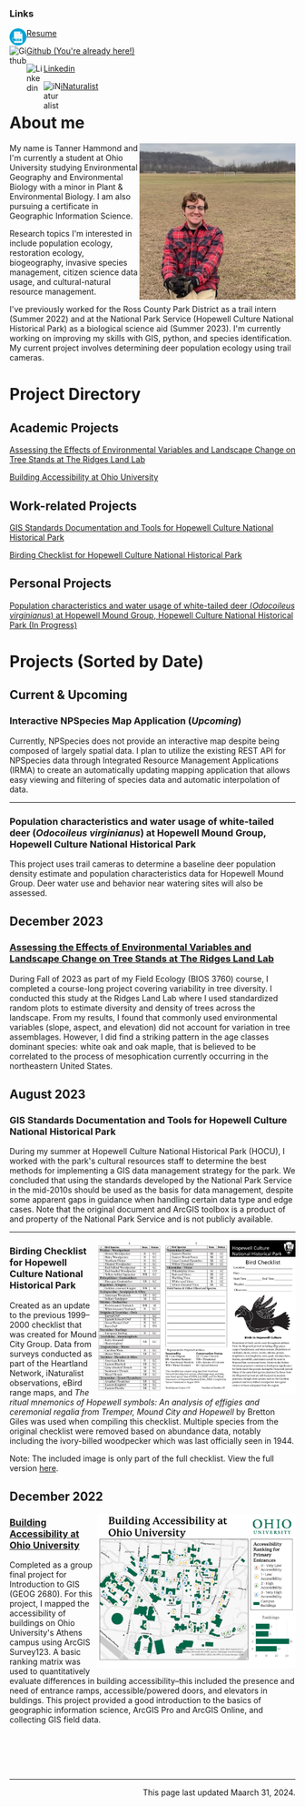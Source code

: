 ### Links
<img align="left" src="https://github.com/oxyppgyn/Portfolio/blob/main/Images/Resume.png" width="30"/> [Resume](https://github.com/oxyppgyn/Portfolio/blob/main/Resume%20-%20Hammond%2C%20Tanner.pdf)

<img align="left" src="https://upload.wikimedia.org/wikipedia/commons/thumb/a/ae/Github-desktop-logo-symbol.svg/1200px-Github-desktop-logo-symbol.svg.png" alt="Github" width="30"/> [Github (You're already here!)](https://github.com/oxyppgyn/Portfolio/edit/main/README.md)

<img align="left" src="https://upload.wikimedia.org/wikipedia/commons/thumb/c/ca/LinkedIn_logo_initials.png/800px-LinkedIn_logo_initials.png" alt="Linkedin" width="30"/> [Linkedin](https://www.linkedin.com/in/tannerkhfyg/)  

<img align="left" src="https://upload.wikimedia.org/wikipedia/en/7/76/INaturalist_logo.png" alt="iNaturalist" width="30"/> [iNaturalist](https://www.inaturalist.org/people/5752149)

# About me
<img align="right" src="https://github.com/oxyppgyn/Portfolio/blob/main/Images/Self.png" alt="Me :)" width="275"/>
<p>My name is Tanner Hammond and I'm currently a student at Ohio University studying Environmental Geography and Environmental Biology with a minor in Plant & Environmental Biology. I am also pursuing a certificate in Geographic Information Science.</p>
<p>Research topics I'm interested in include population ecology, restoration ecology, biogeography, invasive species management, citizen science data usage, and cultural-natural resource management.</p>
<p>I've previously worked for the Ross County Park District as a trail intern (Summer 2022) and at the National Park Service (Hopewell Culture National Historical Park) as a biological science aid (Summer 2023). I'm currently working on improving my skills with GIS, python, and species identification. My current project involves determining deer population ecology using trail cameras.<p/>

# Project Directory
## Academic Projects

[Assessing the Effects of Environmental Variables and Landscape Change on Tree Stands at The Ridges Land Lab](https://github.com/oxyppgyn/Portfolio#assessing-the-effects-of-environmental-variables-and-landscape-change-on-tree-stands-at-the-ridges-land-lab)

[Building Accessibility at Ohio University](https://github.com/oxyppgyn/Portfolio#building-accessibility-at-ohio-university)

## Work-related Projects
[GIS Standards Documentation and Tools for Hopewell Culture National Historical Park](https://github.com/oxyppgyn/Portfolio#gis-standards-documentation-and-tools-for-hopewell-culture-national-historical-park)

[Birding Checklist for Hopewell Culture National Historical Park](https://github.com/oxyppgyn/Portfolio#birding-checklist-for-hopewell-culture-national-historical-park)

## Personal Projects
[Population characteristics and water usage of white-tailed deer (_Odocoileus virginianus_) at Hopewell Mound Group, Hopewell Culture National Historical Park (In Progress)](https://github.com/oxyppgyn/Portfolio/blob/main/README.md#population-characteristics-and-water-usage-of-white-tailed-deer-odocoileus-virginianus-at-hopewell-mound-group-hopewell-culture-national-historical-park)

# Projects (Sorted by Date)
## Current & Upcoming
### Interactive NPSpecies Map Application (_Upcoming_)
Currently, NPSpecies does not provide an interactive map despite being composed of largely spatial data. I plan to utilize the existing REST API for NPSpecies data through Integrated Resource Management Applications (IRMA) to create an automatically updating mapping application that allows easy viewing and filtering of species data and automatic interpolation of data.

---

### Population characteristics and water usage of white-tailed deer (_Odocoileus virginianus_) at Hopewell Mound Group, Hopewell Culture National Historical Park
This project uses trail cameras to determine a baseline deer population density estimate and population characteristics data for Hopewell Mound Group. Deer water use and behavior near watering sites will also be assessed.


## December 2023
### <a href="https://github.com/oxyppgyn/FEco-Proj-2023/tree/main">Assessing the Effects of Environmental Variables and Landscape Change on Tree Stands at The Ridges Land Lab</a>
<p> During Fall of 2023 as part of my Field Ecology (BIOS 3760) course, I completed a course-long project covering variability in tree diversity. I conducted this study at the Ridges Land Lab where I used standardized random plots to estimate diversity and density of trees across the landscape. From my results, I found that commonly used environmental variables (slope, aspect, and elevation) did not account for variation in tree assemblages. However, I did find a striking pattern in the age classes dominant species: white oak and oak maple, that is believed to be correlated to the process of mesophication currently occurring in the northeastern United States.


## August 2023
### GIS Standards Documentation and Tools for Hopewell Culture National Historical Park
<p>During my summer at Hopewell Culture National Historical Park (HOCU), I worked with the park's cultural resources staff to determine the best methods for implementing a GIS data management strategy for the park. We concluded that using the standards developed by the National Park Service in the mid-2010s should be used as the basis for data management, despite some apparent gaps in guidance when handling certain data type and edge cases. Note that the original document and ArcGIS toolbox is a product of and property of the National Park Service and is not publicly available.

---

<img align="right" src="https://github.com/oxyppgyn/Portfolio/blob/main/Images/HOCU%20Birding%20Checklist-1.png?raw=true"  width="350"/>

### Birding Checklist for Hopewell Culture National Historical Park
Created as an update to the previous 1999–2000 checklist that was created for Mound City Group. Data from surveys conducted as part of the Heartland Network, iNaturalist observations, eBird range maps, and _The ritual mnemonics of Hopewell symbols: An analysis of effigies and ceremonial regalia from Tremper, Mound City and Hopewell_ by Bretton Giles was used when compiling this checklist. Multiple species from the original checklist were removed based on abundance data, notably including the ivory-billed woodpecker which was last officially seen in 1944.

Note: The included image is only part of the full checklist. View the full version [here](https://github.com/oxyppgyn/Portfolio/blob/main/Images/HOCU%20Birding%20Checklist.pdf). 



## December 2022
<img align="right" src="https://github.com/oxyppgyn/Building-Accessibility-OU/blob/main/Building%20Accessibility%20at%20Ohio%20University.jpg?raw=true"  width="350"/>

### <a href="https://github.com/oxyppgyn/Building-Accessibility-OU">Building Accessibility at Ohio University</a>
<p>Completed as a group final project for Introduction to GIS (GEOG 2680). For this project, I mapped the accessibility of buildings on Ohio University's Athens campus using ArcGIS Survey123. A basic ranking matrix was used to quantitatively evaluate differences in building accessibility–this included the presence and need of entrance ramps, accessible/powered doors, and elevators in buldings. This project provided a good introduction to the basics of geographic information science, ArcGIS Pro and ArcGIS Online, and collecting GIS field data.<p/>

<br>

<br>

<br>

<br>

---
<p align="right"> This page last updated Maarch 31, 2024.

